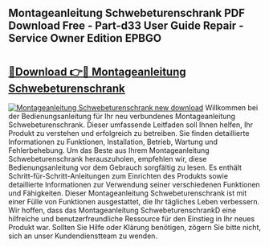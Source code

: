 ## Montageanleitung Schwebeturenschrank PDF Download Free - Part-d33 User Guide Repair - Service Owner Edition EPBGO

# <h2><a href="http://df74cc.blite.top/?on=Montageanleitung+Schwebeturenschrank">🔗Download 👉🔴 Montageanleitung Schwebeturenschrank</a></h2>

[![Montageanleitung Schwebeturenschrank new download](https://i.imgur.com/lujVjoI.png)](http://df74cc.blite.top/?on=Montageanleitung+Schwebeturenschrank)
Willkommen bei der Bedienungsanleitung für Ihr neu verbundenes Montageanleitung Schwebeturenschrank. Dieser umfassende Leitfaden soll Ihnen helfen, Ihr Produkt zu verstehen und erfolgreich zu betreiben. Sie finden detaillierte Informationen zu Funktionen, Installation, Betrieb, Wartung und Fehlerbehebung. Um das Beste aus Ihrem Montageanleitung Schwebeturenschrank herauszuholen, empfehlen wir, diese Bedienungsanleitung vor dem Gebrauch sorgfältig zu lesen. Es enthält Schritt-für-Schritt-Anleitungen zum Einrichten des Produkts sowie detaillierte Informationen zur Verwendung seiner verschiedenen Funktionen und Fähigkeiten. Dieser Montageanleitung Schwebeturenschrank ist mit einer Fülle von Funktionen ausgestattet, die Ihr tägliches Leben verbessern. Wir hoffen, dass das Montageanleitung SchwebeturenschrankD eine hilfreiche und benutzerfreundliche Ressource für den Einstieg in Ihr neues Produkt war. Sollten Sie Hilfe oder Klärung benötigen, zögern Sie bitte nicht, sich an unser Kundendienstteam zu wenden.
